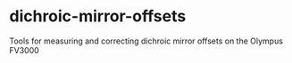 # dichroic-mirror-offsets
Tools for measuring and correcting dichroic mirror offsets on the Olympus FV3000
